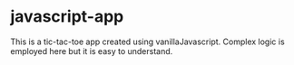 # javascript-app
This is a tic-tac-toe app created using vanillaJavascript. Complex logic is employed here but it is easy to understand.
